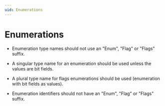 ```yaml
---
uid: Enumerations
---
```


# Enumerations

- Enumeration type names should not use an "Enum", "Flag" or "Flags" suffix.

- A singular type name for an enumeration should be used unless the values are bit fields.

- A plural type name for flags enumerations should be used (enumeration with bit fields as values).

- Enumeration identifiers should not have an "Enum", "Flag" or "Flags" suffix.
